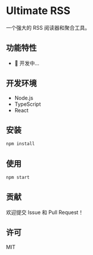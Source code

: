 # Ultimate RSS

一个强大的 RSS 阅读器和聚合工具。

## 功能特性

- 🚧 开发中...

## 开发环境

- Node.js
- TypeScript
- React

## 安装

```bash
npm install
```

## 使用

```bash
npm start
```

## 贡献

欢迎提交 Issue 和 Pull Request！

## 许可

MIT

